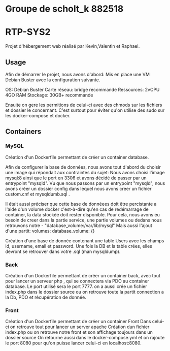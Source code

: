 # Groupe de scholt_k 882518

# RTP-SYS2

Projet d'hébergement web réalisé par Kevin,Valentin et Raphael.

## Usage

Afin de démarrer le projet, nous avons d'abord:
Mis en place une VM Debian Buster avec la configuration suivante.

OS: Debian Buster
Carte réseau: bridge recommande
Ressources: 2vCPU 4GO RAM
Stockage: 30GB+ recommande

Ensuite on gere les permitions de celui-ci avec des chmods sur les fichiers et dossier le concernant.
C'est surtout pour éviter qu'on utilise des sudo sur les docker-compose et docker.

## Containers

### MySQL

Création d'un Dockerfile permettant de créer un container database.

Afin de configurer la base de données, nous avons tout d'abord du choisir une image qui répondait aux contraintes du sujet:
Nous avons choisi l'image mysql:8 ainsi que le port en 3306 et avons décidé de passer par un entrypoint "mysqld".
Vu que nous passons par un entrypoint "mysqld", nous avons créer un dossier config dans lequel nous avons creer un fichier custom.cnf et mysqldumb.sql .

Il était aussi préciser que cette base de donnéees doit être percistante a l'aide d'un volume docker c'est-à-dire qu'en cas de redémarrage de container, 
la data stockée doit rester disponible.
Pour cela, nous avons eu besoin de creer dans la  partie service, une partie volumes ou dedans nous retrouvons notre - "database_volume:/var/lib/mysql" 
Mais aussi l'ajout d'une partit:
volumes: 
  database_volume: {}

Création d'une base de donnée contenant une table Users avec les champs id, username, email et password.
Une fois la DB et la table crées, elles devront se retrouver dans votre .sql (man mysqldump).

### Back

Création d'un Dockerfile permettant de créer un container back, avec tout pour lancer un serveur php , qui se connectera via PDO au container database. 
Le port utilisé sera le port 7777.
on a aussi crée un fichier index.php dans le dossier source ou on retrouve toute la partit connection a la Db, PDO et récupération de donnée.

### Front 

Création d'un Dockerfile permettant de créer un container Front
Dans celui-ci on retrouve tout pour lancer un server apache 
Création dun fichier index.php ou on retrouve notre front et son affichage toujours dans un dossier source
On retourne aussi dans le docker-compose.yml et on rajoute le port 8080 pour qu'on puisse lancer celui-ci en localhost:8080.
